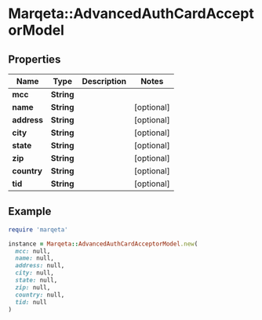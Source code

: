 # Marqeta::AdvancedAuthCardAcceptorModel

## Properties

| Name | Type | Description | Notes |
| ---- | ---- | ----------- | ----- |
| **mcc** | **String** |  |  |
| **name** | **String** |  | [optional] |
| **address** | **String** |  | [optional] |
| **city** | **String** |  | [optional] |
| **state** | **String** |  | [optional] |
| **zip** | **String** |  | [optional] |
| **country** | **String** |  | [optional] |
| **tid** | **String** |  | [optional] |

## Example

```ruby
require 'marqeta'

instance = Marqeta::AdvancedAuthCardAcceptorModel.new(
  mcc: null,
  name: null,
  address: null,
  city: null,
  state: null,
  zip: null,
  country: null,
  tid: null
)
```


